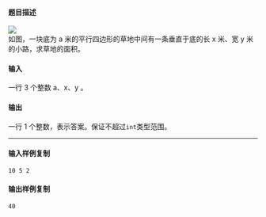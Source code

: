 #### 题目描述

![](\\pics\\20210203165434_15582.jpg)  
如图，一块底为 a 米的平行四边形的草地中间有一条垂直于底的长 x 米、宽 y 米的小路，求草地的面积。  

#### 输入

一行 3 个整数 a、x、y 。  

#### 输出

一行 1 个整数，表示答案。保证不超过`int`类型范围。  

___

#### 输入样例复制

```
10 5 2
```

#### 输出样例复制

```
40
```